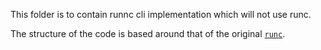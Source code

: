 This folder is to contain runnc cli implementation which will not use runc.

The structure of the code is based around that of the original [`runc`](https://github.com/opencontainers/runc).
